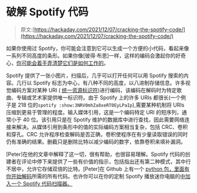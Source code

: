 # 破解 Spotify 代码

> 原文:[https://hackaday.com/2021/12/07/cracking-the-spotify-code/](https://hackaday.com/2021/12/07/cracking-the-spotify-code/)

如果你使用过 Spotify，你可能会注意到它可以生成一个方便的小代码，看起来像一系列不同高度的条形。如果你像[彼得·布恩]一样，这样的编码会激起你的好奇心，[你可能会着手弄清楚它们是如何工作的](https://boonepeter.github.io/posts/spotify-codes-part-2/)。

Spotify 提供了一张小图片，扫描后，几乎可以打开任何可以用 Spotify 搜索的内容。几行以 Spotify 标志为中心，有八种不同的高度，以八进制存储信息。许多视觉编码方案对某种 URI ( [统一资源标识符](https://en.wikipedia.org/wiki/Uniform_Resource_Identifier))进行编码，该编码在解码时为特定歌曲、专辑或艺术家提供唯一标识符。由于 Spotify 上的许多 URIs 都很长(一个例子是 218 位的`spotify :show:3NRV0mhZa8xeRT0EyLPaIp`),需要某种机制将 URIs 压缩到更易于管理的程度。输入媒体引用，这是一个编码特定 URI 的短序列，通常小于 40 位。该引用只是在 Spotify 维护的数据库中进行查找，因此需要网络连接来解决。从媒体引用到条形中的值的实际编码方案相当复杂，包括 CRC、卷积和穿孔。CRC 允许程序检查解码是否正确，卷积使程序在有少量读取错误的同时仍有准确的结果。删截只是删除比特以减少编码的数字，依靠卷积来填补漏洞。

[Peter]在他的文章中解释了这一切，很有帮助，也很容易理解。Spotify 代码的创建者在评论中停下来提供了一些有价值的指示，包括指出还有第二种模式，其中行不居中，允许它存储双倍的比特。[Peter]在 Github 上有一个 [python 包，里面有你开始解码](https://github.com/boonepeter/boonepeter.github.io-code/tree/main/spotify-codes-part-2)所需的所有代码。也许你可以在你的定制 Spotify 播放迷你电脑的[中加入一个 Spotify 代码扫描器。](https://hackaday.com/2021/09/22/building-a-custom-linux-single-board-computer-just-to-play-spotify/)
